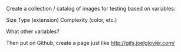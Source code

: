 Create a collection / catalog of images for testing based on variables:

Size
Type (extension)
Complexity (color, etc.)

What other variables?

Then put on Github, create a page just like http://gifs.joelglovier.com/
